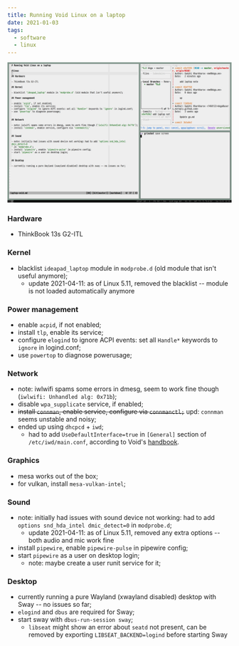 ```yaml
---
title: Running Void Linux on a laptop
date: 2021-01-03
tags:
  - software
  - linux
---
```


![Sway running on Void Linux](/img/notes/laptop-sway-void.png)

### Hardware

- ThinkBook 13s G2-ITL

### Kernel

- blacklist `ideapad_laptop` module in `modprobe.d` (old module that isn't
  useful anymore);
  - update 2021-04-11: as of Linux 5.11, removed the blacklist -- module is not
    loaded automatically anymore

### Power management

- enable `acpid`, if not enabled;
- install `tlp`, enable its service;
- configure `elogind` to ignore ACPI events: set all `Handle*` keywords to
  `ignore` in logind.conf;
- use `powertop` to diagnose powerusage;

### Network

- note: iwlwifi spams some errors in dmesg, seem to work fine though
  (`iwlwifi: Unhandled alg: 0x71b`);
- disable `wpa_supplicate` service, if enabled;
- ~~install `connman`, enable service, configure via `connmanctl;`~~ upd:
  `connman` seems unstable and noisy;
- ended up using `dhcpcd` + `iwd`;
  - had to add `UseDefaultInterface=true` in `[General]` section of
    `/etc/iwd/main.conf`, according to Void's
    [handbook](https://docs.voidlinux.org/config/network/iwd.html#troubleshooting).

### Graphics

- mesa works out of the box;
- for vulkan, install `mesa-vulkan-intel`;

### Sound

- note: initially had issues with sound device not working: had to add
  `options snd_hda_intel dmic_detect=0` in `modprobe.d`;
  - update 2021-04-11: as of Linux 5.11, removed any extra options -- both audio
    and mic work fine
- install `pipewire`, enable `pipewire-pulse` in pipewire config;
- start `pipewire` as a user on desktop login;
  - note: maybe create a user runit service for it;

### Desktop

- currently running a pure Wayland (xwayland disabled) desktop with Sway -- no
  issues so far;
- `elogind` and `dbus` are required for Sway;
- start sway with `dbus-run-session sway`;
  - `libseat` might show an error about `seatd` not present, can be removed by
    exporting `LIBSEAT_BACKEND=logind` before starting Sway
